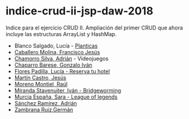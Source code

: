 # indice-crud-ii-jsp-daw-2018
 Indice para el ejercicio CRUD II. Ampliación del primer CRUD que ahora incluye las estructuras  ArrayList y HashMap.
 
 * Blanco Salgado, Lucía - [Planticas](https://github.com/lucia-blanco/CRUD-II)
 * [Caballero Molina, Francisco Jesús](https://github.com/fjcmolina/CRUD-con-JSP-Y-BBDD)
 * [Chamorro Silva, Adrián](https://github.com/AdrianChSilva/CRUDv2-Videojuegos) - Videojuegos
 * [Chaparro Barese, Gonzalo Iván](https://github.com/gonzaloivan121/CRUD_II_JSP_2018)
 * [Flores Padilla, Lucía - Reserva tu hotel](https://github.com/luciaflores25/CRUD2_JSP)
 * [Martín Castro, Jesús](https://github.com/Jesusmc82/CrudJSP-II)
 * [Moreno Montiel, Raúl](https://github.com/RaaulMM/Crud_JSP2)
 * [Miranda Stavenuiter, Iván - Bridgeworming](https://github.com/ivanmirandastavenuiter/CRUD)
 * [Murcia España, Sara - League of legends](https://github.com/SaraMurcia/CRUD_LOL) 
 * [Sánchez Ramírez, Adrián](https://github.com/adriansanchezramirez/Crud-II)
 * [Zambrana Ruiz,Germán](https://github.com/GermanZR98/CRUD2018v2.0)

